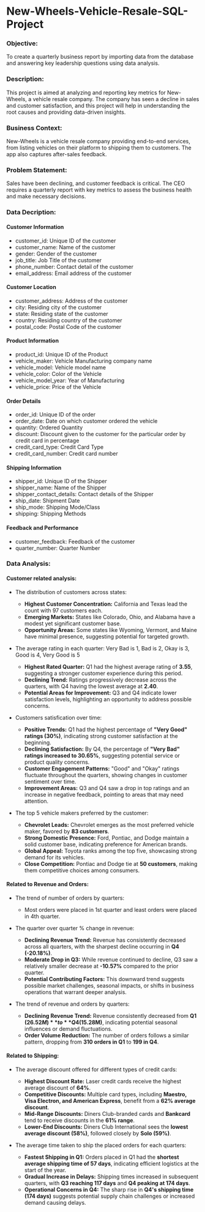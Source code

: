 # New-Wheels-Vehicle-Resale-SQL-Project

### Objective: 
To create a quarterly business report by importing data from the database and answering key leadership questions using data analysis.

### Description: 
This project is aimed at analyzing and reporting key metrics for New-Wheels, a vehicle resale company. The company has seen a decline in sales and customer satisfaction, and this project will help in understanding the root causes and providing data-driven insights.

### Business Context: 
New-Wheels is a vehicle resale company providing end-to-end services, from listing vehicles on their platform to shipping them to customers. The app also captures after-sales feedback.

### Problem Statement: 
Sales have been declining, and customer feedback is critical. The CEO requires a quarterly report with key metrics to assess the business health and make necessary decisions.

### Data Decription: 
#### Customer Information
* customer_id: Unique ID of the customer
* customer_name: Name of the customer
* gender: Gender of the customer
* job_title: Job Title of the customer
* phone_number: Contact detail of the customer
* email_address: Email address of the customer

#### Customer Location
* customer_address: Address of the customer
* city: Residing city of the customer
* state: Residing state of the customer
* country: Residing country of the customer
* postal_code: Postal Code of the customer

#### Product Information
* product_id: Unique ID of the Product
* vehicle_maker: Vehicle Manufacturing company name
* vehicle_model: Vehicle model name
* vehicle_color: Color of the Vehicle
* vehicle_model_year: Year of Manufacturing
* vehicle_price: Price of the Vehicle

#### Order Details
* order_id: Unique ID of the order
* order_date: Date on which customer ordered the vehicle
* quantity: Ordered Quantity
* discount: Discount given to the customer for the particular order by credit card in percentage
* credit_card_type: Credit Card Type
* credit_card_number: Credit card number

#### Shipping Information
* shipper_id: Unique ID of the Shipper
* shipper_name: Name of the Shipper
* shipper_contact_details: Contact details of the Shipper
* ship_date: Shipment Date
* ship_mode: Shipping Mode/Class
* shipping: Shipping Methods

#### Feedback and Performance
* customer_feedback: Feedback of the customer
* quarter_number: Quarter Number

### Data Analysis: 
#### Customer related analysis:
* The distribution of customers across states: 
  - **Highest Customer Concentration:** California and Texas lead the count with 97 customers each.
  - **Emerging Markets:** States like Colorado, Ohio, and Alabama have a modest yet significant customer base.
  - **Opportunity Areas:** Some states like Wyoming, Vermont, and Maine have minimal presence, suggesting potential for targeted growth.

* The average rating in each quarter:  Very Bad is 1, Bad is 2, Okay is 3, Good is 4, Very Good is 5
  - **Highest Rated Quarter:** Q1 had the highest average rating of **3.55**, suggesting a stronger customer experience during this period.
  - **Declining Trend:** Ratings progressively decrease across the quarters, with Q4 having the lowest average at **2.40**.
  - **Potential Areas for Improvement:** Q3 and Q4 indicate lower satisfaction levels, highlighting an opportunity to address possible concerns. 

* Customers satisfication over time:
  - **Positive Trends:** Q1 had the highest percentage of **"Very Good" ratings (30%)**, indicating strong customer satisfaction at the beginning.
  - **Declining Satisfaction:** By Q4, the percentage of **"Very Bad" ratings increased to 30.65%**, suggesting potential service or product quality concerns.
  - **Customer Engagement Patterns:** "Good" and "Okay" ratings fluctuate throughout the quarters, showing changes in customer sentiment over time.
  - **Improvement Areas:** Q3 and Q4 saw a drop in top ratings and an increase in negative feedback, pointing to areas that may need attention.

 * The top 5 vehicle makers preferred by the customer:
   - **Chevrolet Leads:** Chevrolet emerges as the most preferred vehicle maker, favored by **83 customers**.
   - **Strong Domestic Presence:** Ford, Pontiac, and Dodge maintain a solid customer base, indicating preference for American brands.
   - **Global Appeal:** Toyota ranks among the top five, showcasing strong demand for its vehicles.
   - **Close Competition:** Pontiac and Dodge tie at **50 customers**, making them competitive choices among consumers.

#### Related to Revenue and Orders: 
* The trend of number of orders by quarters:
  - Most orders were placed in 1st quarter and least orders were placed in 4th quarter.

* The quarter over quarter % change in revenue:
  - **Declining Revenue Trend:** Revenue has consistently decreased across all quarters, with the sharpest decline occurring in **Q4 (-20.18%)**.
  - **Moderate Drop in Q3:** While revenue continued to decline, Q3 saw a relatively smaller decrease at **-10.57%** compared to the prior quarter.
  - **Potential Contributing Factors:** This downward trend suggests possible market challenges, seasonal impacts, or shifts in business operations that warrant deeper analysis.

* The trend of revenue and orders by quarters:
  - **Declining Revenue Trend:** Revenue consistently decreased from **Q1 ($26.52M)** to **Q4 ($15.28M)**, indicating potential seasonal influences or demand fluctuations.
  - **Order Volume Reduction:** The number of orders follows a similar pattern, dropping from **310 orders in Q1** to **199 in Q4**.

#### Related to Shipping: 
* The average discount offered for different types of credit cards:
  - **Highest Discount Rate:** Laser credit cards receive the highest average discount of **64%**.
  - **Competitive Discounts:** Multiple card types, including **Maestro, Visa Electron, and American Express**, benefit from a **62% average discount**.
  - **Mid-Range Discounts:** Diners Club-branded cards and **Bankcard** tend to receive discounts in the **61% range**.
  - **Lower-End Discounts:** Diners Club International sees the **lowest average discount (58%)**, followed closely by **Solo (59%)**.

* The average time taken to ship the placed orders for each quarters:
  - **Fastest Shipping in Q1:** Orders placed in Q1 had the **shortest average shipping time of 57 days**, indicating efficient logistics at the start of the year.
  - **Gradual Increase in Delays:** Shipping times increased in subsequent quarters, with **Q3 reaching 117 days** and **Q4 peaking at 174 days**.
  - **Operational Concerns in Q4:** The sharp rise in **Q4's shipping time (174 days)** suggests potential supply chain challenges or increased demand causing delays.
